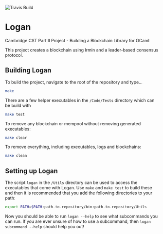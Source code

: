 ![Travis Build](https://travis-ci.com/CharlieCrisp/PartIIProject.svg?token=jFEDSGqrpzsJd3nc1tVx&branch=master)

# Logan 
Cambridge CST Part II Project - Building a Blockchain Library for OCaml

This project creates a blockchain using Irmin and a leader-based consensus protocol. 

## Building Logan
To build the project, navigate to the root of the repository and type...
```bash
make
```
There are a few helper executables in the `/Code/Tests` directory which can be build with
```bash
make test
``` 
To remove any blockchain or mempool without removing generated executables:
```bash
make clear
```
To remove everything, including executables, logs and blockchains:
```bash
make clean
```

## Setting up Logan
The script `logan` in the `/Utils` directory can be used to access the executables that come with Logan. 
Use `make` and `make test` to build these and then it is recommended that you add the following directories to your path:
```bash
export PATH=$PATH:path-to-repository/bin:path-to-repository/Utils
```
Now you should be able to run `logan --help` to see what subcommands you can run. 
If you are ever unsure of how to use a subcommand, then `logan subcommand --help` should help you out!
